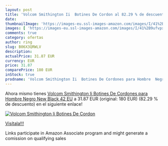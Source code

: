 ```yaml
---
layout: post
title: 'Volcom Smithington Ii  Botines De Cordon al 82.29 % de descuento'
date: 
thumbnailImage: 'https://images-eu.ssl-images-amazon.com/images/I/41%2B9ufvpxDL._SL200_.jpg'
images: [ 'https://images-eu.ssl-images-amazon.com/images/I/41%2B9ufvpxDL._SL200_.jpg' ]
comments: true
category: ofertas
author: ring
slug: B06X3QRWLV
description:
actualPrice: 31.87 EUR
currency: EUR
price: 31.87
comparePrice: 180 EUR
inStock: true
prodname: 'Volcom Smithington Ii  Botines De Cordones para Hombre  Negro  New Black   42 EU'
---
```


Ahora mismo tienes [Volcom Smithington Ii  Botines De Cordones para Hombre  Negro  New Black   42 EU](https://www.amazon.es/dp/B06X3QRWLV/?tag=tolees-21) a 31.87 EUR (original: 180 EUR) (82.29 %  de descuento) en el siguiente enlace!

[![Volcom Smithington Ii  Botines De Cordon](https://images-eu.ssl-images-amazon.com/images/I/41%2B9ufvpxDL._SL200_.jpg)](https://www.amazon.es/dp/B06X3QRWLV/?tag=tolees-21)

[Visítala!!!](https://www.amazon.es/dp/B06X3QRWLV/?tag=tolees-21)

Links participate in Amazon Associate program and might generate a comission on qualifying sales
